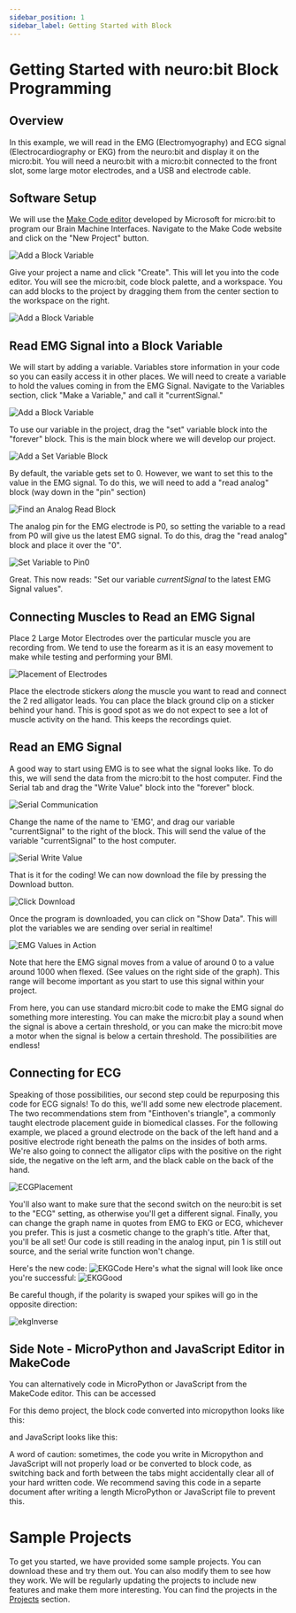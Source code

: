```yaml
---
sidebar_position: 1
sidebar_label: Getting Started with Block 
---
```


# Getting Started with neuro:bit Block Programming #

## Overview ##

In this example, we will read in the EMG (Electromyography) and ECG signal (Electrocardiography or EKG) from the neuro:bit and display it on the micro:bit.  You will need a neuro:bit with a micro:bit connected to the front slot, some large motor electrodes, and a USB and electrode cable.

## Software Setup ##
We will use the [Make Code editor](https://makecode.microbit.org/) developed by Microsoft for micro:bit to program our Brain Machine Interfaces.  Navigate to the Make Code website and click on the "New Project" button.

![Add a Block Variable]( ./blk_newProject.png)

Give your project a name and click "Create".  This will let you into the code editor.  You will see the micro:bit, code block palette, and a workspace.  You can add blocks to the project by dragging them from the center section to the workspace on the right.

![Add a Block Variable]( ./blk_editor.png)

## Read EMG Signal into a Block Variable ##
We will start by adding a variable. Variables store information in your code so you can easily access it in other places. We will need to create a variable to hold the values coming in from the EMG Signal. Navigate to the Variables section, click "Make a Variable," and call it "currentSignal."

![Add a Block Variable]( ./blk_var.png)

To use our variable in the project, drag the "set" variable block into the "forever" block.  This is the main block where we will develop our project.   

![Add a Set Variable Block]( ./blk_varSet.png)

By default, the variable gets set to 0.  However, we want to set this to the value in the EMG signal.  To do this, we will need to add a "read analog" block (way down in the "pin" section) 

![Find an Analog Read Block]( ./blk_analogRead.png)

The analog pin for the EMG electrode is P0, so setting the variable to a read from P0 will give us the latest EMG signal.  To do this, drag the "read analog" block and place it over the "0". 

![Set Variable to Pin0]( ./blk_varReadPort.png)

Great.  This now reads: "Set our variable *currentSignal* to the latest EMG Signal values".

## Connecting Muscles to Read an EMG Signal ##

Place 2 Large Motor Electrodes over the particular muscle you are recording from.  We tend to use the forearm as it is an easy movement to make while testing and performing your BMI. 

![Placement of Electrodes]( ./emgToMicrobit.png)

Place the electrode stickers *along* the muscle you want to read and connect the 2 red alligator leads.  You can place the black ground clip on a sticker behind your hand. This is good spot as we do not expect to see a lot of muscle activity on the hand.  This keeps the recordings quiet.

## Read an EMG Signal ##

A good way to start using EMG is to see what the signal looks like.  To do this, we will send the data from the micro:bit to the host computer.   Find the Serial tab and drag the "Write Value" block into the "forever" block.  

![Serial Communication]( ./blk_serial.png)

Change the name of the name to 'EMG', and drag our variable "currentSignal" to the right of the block.  This will send the value of the variable "currentSignal" to the host computer.

![Serial Write Value]( ./blk_serialWrite.png)

That is it for the coding!  We can now download the file by pressing the Download button.  

![Click Download]( ./blk_download.png)

Once the program is downloaded, you can click on "Show Data".  This will plot the variables we are sending over serial in realtime!

![EMG Values in Action](./blk_serialViewer.png)

Note that here the EMG signal moves from a value of around 0 to a value around 1000 when flexed. (See values on the right side of the graph).  This range will become important as you start to use this signal within your project.  

From here, you can use standard micro:bit code to make the EMG signal do something more interesting.  You can make the micro:bit play a sound when the signal is above a certain threshold, or you can make the micro:bit move a motor when the signal is below a certain threshold.  The possibilities are endless!  


## Connecting for ECG ##

Speaking of those possibilities, our second step could be repurposing this code for ECG signals! To do this, we'll add some new electrode placement. The two recommendations stem from "Einthoven's triangle", a commonly taught electrode placement guide in biomedical classes. For the following example, we placed a ground electrode on the back of the left hand and a positive electrode right beneath the palms on the insides of both arms. We're also going to connect the alligator clips with the positive on the right side, the negative on the left arm, and the black cable on the back of the hand.

![ECGPlacement](./ECGPlacement.png)

You'll also want to make sure that the second switch on the neuro:bit is set to the "ECG" setting, as otherwise you'll get a different signal. Finally, you can change the graph name in quotes from EMG to EKG or ECG, whichever you prefer. This is just a cosmetic change to the graph's title. After that, you'll be all set! Our code is still reading in the analog input, pin 1 is still out source, and the serial write function won't change.  

Here's the new code:
![EKGCode](./EKGSerialCode.png)
Here's what the signal will look like once you're successful:
![EKGGood](./EKGGood.png)

Be careful though, if the polarity is swaped your spikes will go in the opposite direction:

![ekgInverse](./ekgInverse.png)


## Side Note - MicroPython and JavaScript Editor in MakeCode ##

You can alternatively code in MicroPython or JavaScript from the MakeCode editor. This can be accessed

For this demo project, the block code converted into micropython looks like this:

and JavaScript looks like this:

A word of caution: sometimes, the code you write in Micropython and JavaScript will not properly load or be converted to block code, as switching back and forth between the tabs might accidentally clear all of your hard written code. We recommend saving this code in a separte document after writing a length MicroPython or JavaScript file to prevent this. 

# Sample Projects #
  
To get you started, we have provided some sample projects.  You can download these and try them out.  You can also modify them to see how they work.  We will be regularly updating the projects to include new features and make them more interesting.  You can find the projects in the [Projects](../Projects) section. 
